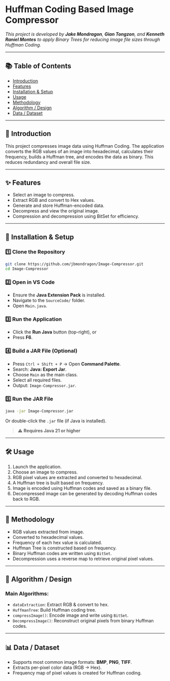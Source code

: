 # Huffman Coding Based Image Compressor

_This project is developed by **Jake Mondragon**, **Gian Tongzon**, and **Kenneth Raniel Montes** to apply Binary Trees for reducing image file sizes through Huffman Coding._

---

## 📚 Table of Contents

- [Introduction](#introduction)  
- [Features](#features)  
- [Installation & Setup](#installation--setup)  
- [Usage](#usage)  
- [Methodology](#methodology)  
- [Algorithm / Design](#algorithm--design)  
- [Data / Dataset](#data--dataset)  

---

## 🧩 Introduction

This project compresses image data using Huffman Coding. The application converts the RGB values of an image into hexadecimal, calculates their frequency, builds a Huffman tree, and encodes the data as binary. This reduces redundancy and overall file size.

---

## ✨ Features

- Select an image to compress.
- Extract RGB and convert to Hex values.
- Generate and store Huffman-encoded data.
- Decompress and view the original image.
- Compression and decompression using BitSet for efficiency.

---

## 🚀 Installation & Setup

### 1️⃣ Clone the Repository

```bash
git clone https://github.com/jbmondragon/Image-Compressor.git
cd Image-Compressor
```

### 2️⃣ Open in VS Code

- Ensure the **Java Extension Pack** is installed.
- Navigate to the `SourceCode/` folder.
- Open `Main.java`.

### 3️⃣ Run the Application

- Click the **Run Java** button (top-right), or  
- Press **F6**.

### 4️⃣ Build a JAR File (Optional)

- Press `Ctrl + Shift + P` → Open **Command Palette**.
- Search: **Java: Export Jar**.
- Choose `Main` as the main class.
- Select all required files.
- Output: `Image-Compressor.jar`.

### 5️⃣ Run the JAR File

```bash
java -jar Image-Compressor.jar
```

Or double-click the `.jar` file (if Java is installed).

> ⚠️ **Requires Java 21 or higher**

---

## 🛠️ Usage

1. Launch the application.
2. Choose an image to compress.
3. RGB pixel values are extracted and converted to hexadecimal.
4. A Huffman tree is built based on frequency.
5. Image is encoded using Huffman codes and saved as a binary file.
6. Decompressed image can be generated by decoding Huffman codes back to RGB.

---

## 🧠 Methodology

- RGB values extracted from image.
- Converted to hexadecimal values.
- Frequency of each hex value is calculated.
- Huffman Tree is constructed based on frequency.
- Binary Huffman codes are written using `BitSet`.
- Decompression uses a reverse map to retrieve original pixel values.

---

## 🧮 Algorithm / Design

### Main Algorithms:

- `dataExtraction`: Extract RGB & convert to hex.
- `HuffmanTree`: Build Huffman coding tree.
- `compressImage()`: Encode image and write using `BitSet`.
- `DecompressImage()`: Reconstruct original pixels from binary Huffman codes.

---

## 📊 Data / Dataset

- Supports most common image formats: **BMP**, **PNG**, **TIFF**.
- Extracts per-pixel color data (RGB → Hex).
- Frequency map of pixel values is created for Huffman coding.
